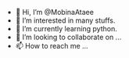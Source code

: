 - 👋 Hi, I’m @MobinaAtaee
- 👀 I’m interested in many stuffs.
- 🌱 I’m currently learning python.
- 💞️ I’m looking to collaborate on ...
- 📫 How to reach me ...

<!---
MobinaAtaee/MobinaAtaee is a ✨ special ✨ repository because its `README.md` (this file) appears on your GitHub profile.
You can click the Preview link to take a look at your changes.
--->
